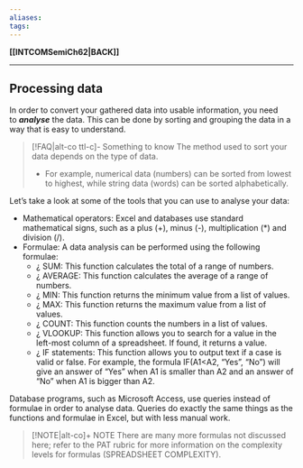 ```yaml
---
aliases:
tags:
---
```

**[[INTCOMSemiCh62|BACK]]**

---
## Processing data
In order to convert your gathered data into usable information, you need to _**analyse**_ the data. This can be done by sorting and grouping the data in a way that is easy to understand.
>[!FAQ|alt-co ttl-c]- Something to know
> The method used to sort your data depends on the type of data.
>- For example, numerical data (numbers) can be sorted from lowest to highest, while string data (words) can be sorted alphabetically.

Let’s take a look at some of the tools that you can use to analyse your data:
- Mathematical operators: Excel and databases use standard mathematical signs, such as a plus (+), minus (-), multiplication (*) and division (/).
- Formulae: A data analysis can be performed using the following formulae:
	- ¿ SUM: This function calculates the total of a range of numbers.
	- ¿ AVERAGE: This function calculates the average of a range of numbers.
	- ¿ MIN: This function returns the minimum value from a list of values.
	- ¿ MAX: This function returns the maximum value from a list of values.
	- ¿ COUNT: This function counts the numbers in a list of values.
	- ¿ VLOOKUP: This function allows you to search for a value in the left-most column of a spreadsheet. If found, it returns a value.
	- ¿ IF statements: This function allows you to output text if a case is valid or false. For example, the formula IF(A1<A2, “Yes”, “No”) will give an answer of “Yes” when A1 is smaller than A2 and an answer of “No” when A1 is bigger than A2.

Database programs, such as Microsoft Access, use queries instead of formulae in order to analyse data. Queries do exactly the same things as the functions and formulae in Excel, but with less manual work.

>[!NOTE|alt-co]+ NOTE
> There are many more formulas not discussed here; refer to the PAT rubric for more information on the complexity levels for formulas (SPREADSHEET COMPLEXITY).